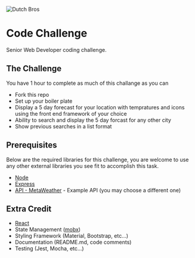 ![Dutch Bros](https://files.dutchbros.com/StaticImages/Dutch_Bros_Logo.png)

# Code Challenge
Senior Web Developer coding challenge.

## The Challenge
You have 1 hour to complete as much of this challange as you can

- Fork this repo 
- Set up your boiler plate
- Display a 5 day forecast for your location with tempratures and icons using the front end framework of your choice
- Ability to search and display the 5 day forcast for any other city
- Show previous searches in a list format

## Prerequisites
Below are the required libraries for this challenge, you are welcome to use any other external libraries you see fit to accomplish this task.

* [Node](https://nodejs.org/en/)
* [Express](https://expressjs.com/)
* [API - MetaWeather](https://www.metaweather.com/api/) - Example API (you may choose a different one)

## Extra Credit

* [React](https://reactjs.org/)
* State Management ([mobx](https://github.com/mobxjs/mobx))
* Styling Framework (Material, Bootstrap, etc...)
* Documentation (README.md, code comments)
* Testing (Jest, Mocha, etc...)
